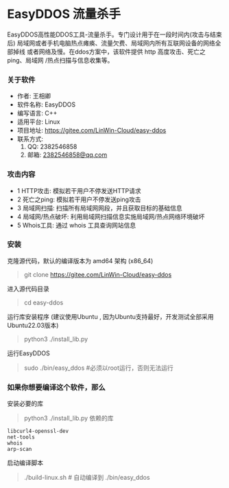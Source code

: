 # EasyDDOS 流量杀手
EasyDDOS高性能DDOS工具-流量杀手。专门设计用于在一段时间内(攻击与结束后) 
局域网或者手机电脑热点瘫痪、流量欠费、局域网内所有互联网设备的网络全部掉线
或者网络及慢。在ddos方案中，该软件提供 http 高度攻击、死亡之ping、局域网
/热点扫描与信息收集等。

### 关于软件
- 作者: 王相卿
- 软件名称: EasyDDOS
- 编写语言: C++
- 适用平台: Linux
- 项目地址: https://gitee.com/LinWin-Cloud/easy-ddos
- 联系方式:
    1. QQ: 2382546858
    2. 邮箱: 2382546858@qq.com

### 攻击内容
- 1 HTTP攻击: 模拟若干用户不停发送HTTP请求
- 2 死亡之ping: 模拟若干用户不停发送ping攻击
- 3 局域网扫描: 扫描所有局域网网段，并且获取目标的基础信息
- 4 局域网/热点破坏: 利用局域网扫描信息实施局域网/热点网络环境破坏
- 5 Whois工具: 通过 whois 工具查询网站信息

### 安装
克隆源代码，默认的编译版本为 amd64 架构 (x86_64)
> git clone https://gitee.com/LinWin-Cloud/easy-ddos

进入源代码目录
> cd easy-ddos

运行库安装程序 (建议使用Ubuntu , 因为Ubuntu支持最好，开发测试全部采用Ubuntu22.03版本)
> python3 ./install_lib.py

运行EasyDDOS
> sudo ./bin/easy_ddos  #必须以root运行，否则无法运行

### 如果你想要编译这个软件，那么
安装必要的库
> python3 ./install_lib.py
依赖的库
```
libcurl4-openssl-dev
net-tools
whois
arp-scan
```
启动编译脚本
> ./build-linux.sh # 自动编译到 ./bin/easy_ddos